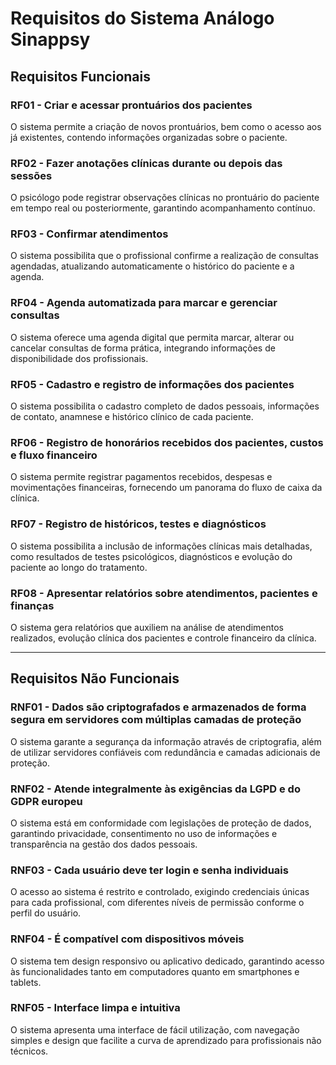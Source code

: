 # Requisitos do Sistema Análogo Sinappsy

## Requisitos Funcionais

### RF01 - Criar e acessar prontuários dos pacientes

O sistema permite a criação de novos prontuários, bem como o acesso aos já existentes, contendo informações organizadas sobre o paciente.

### RF02 - Fazer anotações clínicas durante ou depois das sessões

O psicólogo pode registrar observações clínicas no prontuário do paciente em tempo real ou posteriormente, garantindo acompanhamento contínuo.

### RF03 - Confirmar atendimentos

O sistema possibilita que o profissional confirme a realização de consultas agendadas, atualizando automaticamente o histórico do paciente e a agenda.

### RF04 - Agenda automatizada para marcar e gerenciar consultas

O sistema oferece uma agenda digital que permita marcar, alterar ou cancelar consultas de forma prática, integrando informações de disponibilidade dos profissionais.

### RF05 - Cadastro e registro de informações dos pacientes

O sistema possibilita o cadastro completo de dados pessoais, informações de contato, anamnese e histórico clínico de cada paciente.

### RF06 - Registro de honorários recebidos dos pacientes, custos e fluxo financeiro

O sistema permite registrar pagamentos recebidos, despesas e movimentações financeiras, fornecendo um panorama do fluxo de caixa da clínica.

### RF07 - Registro de históricos, testes e diagnósticos

O sistema possibilita a inclusão de informações clínicas mais detalhadas, como resultados de testes psicológicos, diagnósticos e evolução do paciente ao longo do tratamento.

### RF08 - Apresentar relatórios sobre atendimentos, pacientes e finanças

O sistema gera relatórios que auxiliem na análise de atendimentos realizados, evolução clínica dos pacientes e controle financeiro da clínica.

---

## Requisitos Não Funcionais

### RNF01 - Dados são criptografados e armazenados de forma segura em servidores com múltiplas camadas de proteção

O sistema garante a segurança da informação através de criptografia, além de utilizar servidores confiáveis com redundância e camadas adicionais de proteção.

### RNF02 - Atende integralmente às exigências da LGPD e do GDPR europeu

O sistema está em conformidade com legislações de proteção de dados, garantindo privacidade, consentimento no uso de informações e transparência na gestão dos dados pessoais.

### RNF03 - Cada usuário deve ter login e senha individuais

O acesso ao sistema é restrito e controlado, exigindo credenciais únicas para cada profissional, com diferentes níveis de permissão conforme o perfil do usuário.

### RNF04 - É compatível com dispositivos móveis

O sistema tem design responsivo ou aplicativo dedicado, garantindo acesso às funcionalidades tanto em computadores quanto em smartphones e tablets.

### RNF05 - Interface limpa e intuitiva

O sistema apresenta uma interface de fácil utilização, com navegação simples e design que facilite a curva de aprendizado para profissionais não técnicos.

